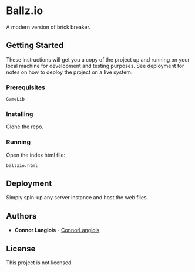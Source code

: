 # Ballz.io

A modern version of brick breaker.

## Getting Started

These instructions will get you a copy of the project up and running on your local machine for development and testing purposes. See deployment for notes on how to deploy the project on a live system.

### Prerequisites

```
GameLib
```

### Installing

Clone the repo.

### Running

Open the index html file:

```
ballzio.html
```

## Deployment

Simply spin-up any server instance and host the web files.

## Authors

* **Connor Langlois** - [ConnorLanglois](https://github.com/ConnorLanglois)

## License

This project is not licensed.
